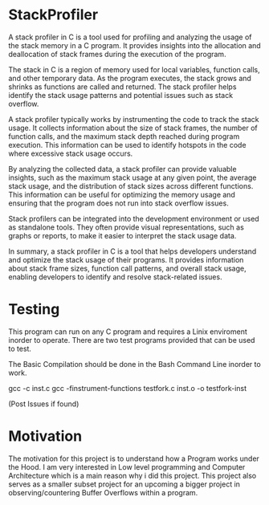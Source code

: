 # StackProfiler


A stack profiler in C is a tool used for profiling and analyzing the usage of the stack memory in a C program. It provides insights into the allocation and deallocation of stack frames during the execution of the program.

The stack in C is a region of memory used for local variables, function calls, and other temporary data. As the program executes, the stack grows and shrinks as functions are called and returned. The stack profiler helps identify the stack usage patterns and potential issues such as stack overflow.

A stack profiler typically works by instrumenting the code to track the stack usage. It collects information about the size of stack frames, the number of function calls, and the maximum stack depth reached during program execution. This information can be used to identify hotspots in the code where excessive stack usage occurs.

By analyzing the collected data, a stack profiler can provide valuable insights, such as the maximum stack usage at any given point, the average stack usage, and the distribution of stack sizes across different functions. This information can be useful for optimizing the memory usage and ensuring that the program does not run into stack overflow issues.

Stack profilers can be integrated into the development environment or used as standalone tools. They often provide visual representations, such as graphs or reports, to make it easier to interpret the stack usage data.

In summary, a stack profiler in C is a tool that helps developers understand and optimize the stack usage of their programs. It provides information about stack frame sizes, function call patterns, and overall stack usage, enabling developers to identify and resolve stack-related issues.


# Testing

This program can run on any C program and requires a Linix enviroment inorder to operate. There are two test programs provided that can be used to test.

The Basic Compilation should be done in the Bash Command Line inorder to work.

gcc -c inst.c
gcc -finstrument-functions testfork.c inst.o -o testfork-inst

(Post Issues if found)



# Motivation

The motivation for this project is to understand how a Program works under the Hood. I am very interested in Low level programming and Computer Architecture which is a main reason why i did this project. This project also serves as a smaller subset project for an upcoming a bigger project in observing/countering Buffer Overflows within a program.

  
